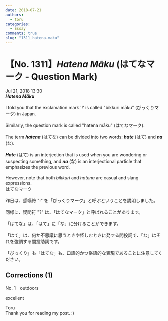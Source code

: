 ```yaml
---
date: 2018-07-21
authors:
  - toru
categories:
  - Essay
comments: true
slug: "1311_hatena-maku"
---
```


# 【No. 1311】<strong><em>Hatena Māku</strong></em> (はてなマーク - Question Mark)
<div class="date">Jul 21, 2018 13:30</div>
<div id="post"><div id="body_show_ori">
<strong><em>Hatena Māku</strong></em><br/><br/>I told you that the exclamation mark '!' is called "bikkuri māku" (びっくりマーク) in Japan.<br/><br/>Similarly, the question mark is called "hatena māku" (はてなマーク).<br/><br/>The term <strong><em>hatena</em></strong> (はてな) can be divided into two words: <strong><em>hate</em></strong> (はて) and <strong><em>na</em></strong> (な).<br/><br/><strong><em>Hate</em></strong> (はて) is an interjection that is used when you are wondering or suspecting something, and <strong><em>na</em></strong> (な) is an interjectional particle that emphasizes the previous word.<br/><br/>However, note that both <em>bikkuri</em> and <em>hatena</em> are casual and slang expressions.
</div></div>

<!-- more -->

<div id="post_ja"><div id="body_show_mo">
はてなマーク<br/><br/>昨日は、感嘆符 "!" を「びっくりマーク」と呼ぶということを説明しました。<br/><br/>同様に、疑問符 "?" は、「はてなマーク」と呼ばれることがあります。<br/><br/>「はてな」は、「はて」に「な」に分けることができます。<br/><br/>「はて」は、何か不思議に思うときや怪しむときに発する間投詞で、「な」はそれを強調する間投助詞です。<br/><br/>「びっくり」も「はてな」も、口語的かつ俗語的な表現であることに注意してください。
</div></div>

## Corrections (1)
<div id="block"><div class="first_name"> No. 1　<span class="just_name">outdoors</span></div><div id="block2">
<p class="comment_small">
 excellent
</p>

</div><div class="name"><span class="just_name">Toru</span><br>
Thank you for reading my post. :)
</div>
</div>
